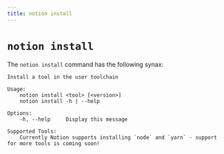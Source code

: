```yaml
---
title: notion install
---
```


# `notion install`

The `notion install` command has the following synax:

```
Install a tool in the user toolchain

Usage:
    notion install <tool> [<version>]
    notion install -h | --help

Options:
    -h, --help     Display this message

Supported Tools:
    Currently Notion supports installing `node` and `yarn` - support for more tools is coming soon!
```
